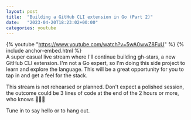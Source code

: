 ```yaml
---
layout: post
title:  "Building a GitHub CLI extension in Go (Part 2)"
date:   "2023-04-20T18:23:02+00:00"
categories: youtube
---
```

{% youtube  "https://www.youtube.com/watch?v=5wA0wwZ8FuU" %}
{% include anchor-embed.html %}
<br />
A super casual live stream where I'll continue building gh-stars, a new GitHub CLI extension. I'm not a Go expert, so I'm doing this side project to learn and explore the language. This will be a great opportunity for you to tap in and get a feel for the stack.

This stream is not rehearsed or planned. Don't expect a polished session, the outcome could be 3 lines of code at the end of the 2 hours or more, who knows 🤷‍♂️😄 

Tune in to say hello or to hang out.
